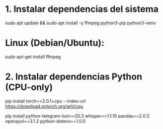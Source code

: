# 1. Instalar dependencias del sistema
sudo apt update && sudo apt install -y ffmpeg python3-pip python3-venv
# Linux (Debian/Ubuntu):
sudo apt-get install ffmpeg

# 2. Instalar dependencias Python (CPU-only)
pip install torch==2.0.1+cpu --index-url https://download.pytorch.org/whl/cpu

pip install python-telegram-bot==20.3 whisper==1.1.10 pandas==2.0.3 openpyxl==3.1.2 python-dotenv==1.0.0
